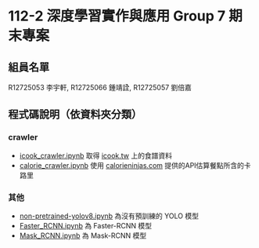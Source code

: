 # 112-2 深度學習實作與應用 Group 7 期末專案

## 組員名單
R12725053 李宇軒,
R12725066 鍾靖詮,
R12725057 劉倍嘉

## 程式碼說明（依資料夾分類）

### crawler
- [icook_crawler.ipynb](./crawler/icook_crawler.ipynb) 取得 [icook.tw](https://icook.tw) 上的食譜資料
- [calorie_crawler.ipynb](./crawler/calorie_crawler.ipynb) 使用 [calorieninjas.com](https://calorieninjas.com/api) 提供的API估算餐點所含的卡路里

### 其他
- [non-pretrained-yolov8.ipynb](./non-pretrained-yolov8.ipynb) 為沒有預訓練的 YOLO 模型
- [Faster_RCNN.ipynb](./food-detection/Faster_RCNN.ipynb) 為 Faster-RCNN 模型
- [Mask_RCNN.ipynb](./food-detection/Mask_RCNN.ipynb) 為 Mask-RCNN 模型
